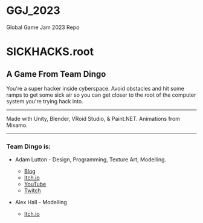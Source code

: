 # GGJ_2023
Global Game Jam 2023 Repo

# SICKHACKS.root
## A Game From Team Dingo

You're a super hacker inside cyberspace. Avoid obstacles and hit some ramps to get some sick air so you can get closer to the root of the computer system you're trying hack into.

---

Made with Unity, Blender, VRoid Studio, & Paint.NET. Animations from Mixamo.

---

### Team Dingo is:

* Adam Lutton - Design, Programming, Texture Art, Modelling.
	- [Blog](https://adamluttonblog.co.uk/)
	- [Itch.io](https://sgtadman.itch.io/)
	- [YouTube](https://www.youtube.com/@adamlutton_gamedev)
	- [Twitch](https://www.twitch.tv/sgtadman)

* Alex Hall - Modelling
	- [Itch.io](https://plkdtchcb.itch.io/)


